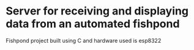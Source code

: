 # Server for receiving and displaying data from an automated fishpond 
Fishpond project built using C and hardware used is esp8322

